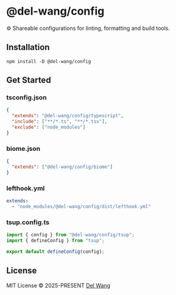 # @del-wang/config

⚙️ Shareable configurations for linting, formatting and build tools.

## Installation

```shell
npm install -D @del-wang/config
```

## Get Started

### tsconfig.json

```json
{
  "extends": "@del-wang/config/typescript",
  "include": ["**/*.ts", "**/*.tsx"],
  "exclude": ["node_modules"]
}
```

### biome.json

```json
{
  "extends": ["@del-wang/config/biome"]
}
```

### lefthook.yml

```yml
extends:
  - "node_modules/@del-wang/config/dist/lefthook.yml"
```

### tsup.config.ts

```ts
import { config } from "@del-wang/config/tsup";
import { defineConfig } from "tsup";

export default defineConfig(config);
```

## License

MIT License © 2025-PRESENT [Del Wang](https://del.wang)
